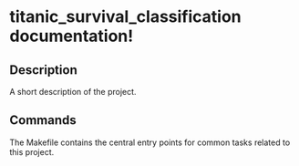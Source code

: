 # titanic_survival_classification documentation!

## Description

A short description of the project.

## Commands

The Makefile contains the central entry points for common tasks related to this project.

